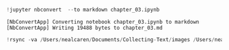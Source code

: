 

```python
!jupyter nbconvert  --to markdown chapter_03.ipynb 
```

    [NbConvertApp] Converting notebook chapter_03.ipynb to markdown
    [NbConvertApp] Writing 19488 bytes to chapter_03.md



```python
!rsync -va /Users/nealcaren/Documents/Collecting-Text/images /Users/nealcaren/Documents/Collecting-Text/markdown/
```
